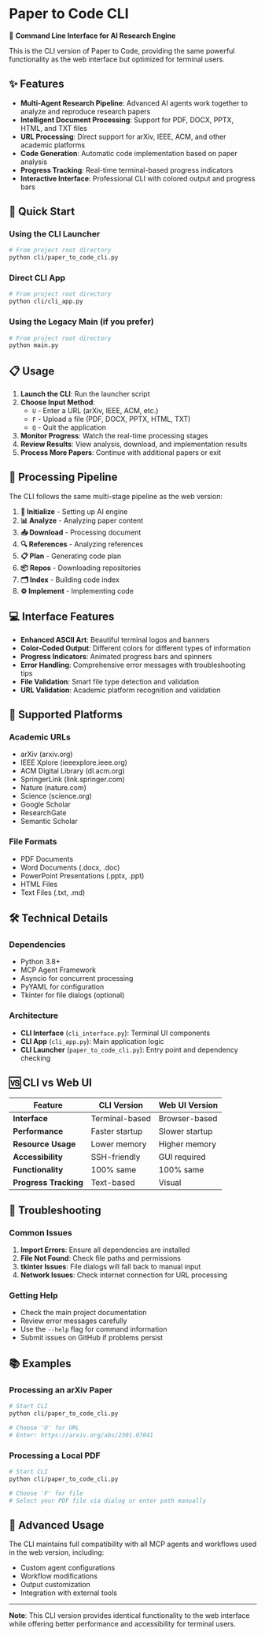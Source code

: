 # Paper to Code CLI

🧬 **Command Line Interface for AI Research Engine**

This is the CLI version of Paper to Code, providing the same powerful functionality as the web interface but optimized for terminal users.

## ✨ Features

- **Multi-Agent Research Pipeline**: Advanced AI agents work together to analyze and reproduce research papers
- **Intelligent Document Processing**: Support for PDF, DOCX, PPTX, HTML, and TXT files
- **URL Processing**: Direct support for arXiv, IEEE, ACM, and other academic platforms
- **Code Generation**: Automatic code implementation based on paper analysis
- **Progress Tracking**: Real-time terminal-based progress indicators
- **Interactive Interface**: Professional CLI with colored output and progress bars

## 🚀 Quick Start

### Using the CLI Launcher

```bash
# From project root directory
python cli/paper_to_code_cli.py
```

### Direct CLI App

```bash
# From project root directory  
python cli/cli_app.py
```

### Using the Legacy Main (if you prefer)

```bash
# From project root directory
python main.py
```

## 📋 Usage

1. **Launch the CLI**: Run the launcher script
2. **Choose Input Method**: 
   - `U` - Enter a URL (arXiv, IEEE, ACM, etc.)
   - `F` - Upload a file (PDF, DOCX, PPTX, HTML, TXT)
   - `Q` - Quit the application
3. **Monitor Progress**: Watch the real-time processing stages
4. **Review Results**: View analysis, download, and implementation results
5. **Process More Papers**: Continue with additional papers or exit

## 🔧 Processing Pipeline

The CLI follows the same multi-stage pipeline as the web version:

1. **🚀 Initialize** - Setting up AI engine
2. **📊 Analyze** - Analyzing paper content  
3. **📥 Download** - Processing document
4. **🔍 References** - Analyzing references
5. **📋 Plan** - Generating code plan
6. **📦 Repos** - Downloading repositories
7. **🗂️ Index** - Building code index
8. **⚙️ Implement** - Implementing code

## 💻 Interface Features

- **Enhanced ASCII Art**: Beautiful terminal logos and banners
- **Color-Coded Output**: Different colors for different types of information
- **Progress Indicators**: Animated progress bars and spinners
- **Error Handling**: Comprehensive error messages with troubleshooting tips
- **File Validation**: Smart file type detection and validation
- **URL Validation**: Academic platform recognition and validation

## 🔗 Supported Platforms

### Academic URLs
- arXiv (arxiv.org)
- IEEE Xplore (ieeexplore.ieee.org)
- ACM Digital Library (dl.acm.org)
- SpringerLink (link.springer.com)
- Nature (nature.com)
- Science (science.org)
- Google Scholar
- ResearchGate
- Semantic Scholar

### File Formats
- PDF Documents
- Word Documents (.docx, .doc)
- PowerPoint Presentations (.pptx, .ppt)
- HTML Files
- Text Files (.txt, .md)

## 🛠️ Technical Details

### Dependencies
- Python 3.8+
- MCP Agent Framework
- Asyncio for concurrent processing
- PyYAML for configuration
- Tkinter for file dialogs (optional)

### Architecture
- **CLI Interface** (`cli_interface.py`): Terminal UI components
- **CLI App** (`cli_app.py`): Main application logic
- **CLI Launcher** (`paper_to_code_cli.py`): Entry point and dependency checking

## 🆚 CLI vs Web UI

| Feature | CLI Version | Web UI Version |
|---------|-------------|----------------|
| **Interface** | Terminal-based | Browser-based |
| **Performance** | Faster startup | Slower startup |
| **Resource Usage** | Lower memory | Higher memory |
| **Accessibility** | SSH-friendly | GUI required |
| **Functionality** | 100% same | 100% same |
| **Progress Tracking** | Text-based | Visual |

## 🐛 Troubleshooting

### Common Issues

1. **Import Errors**: Ensure all dependencies are installed
2. **File Not Found**: Check file paths and permissions
3. **tkinter Issues**: File dialogs will fall back to manual input
4. **Network Issues**: Check internet connection for URL processing

### Getting Help

- Check the main project documentation
- Review error messages carefully
- Use the `--help` flag for command information
- Submit issues on GitHub if problems persist

## 📚 Examples

### Processing an arXiv Paper
```bash
# Start CLI
python cli/paper_to_code_cli.py

# Choose 'U' for URL
# Enter: https://arxiv.org/abs/2301.07041
```

### Processing a Local PDF
```bash
# Start CLI  
python cli/paper_to_code_cli.py

# Choose 'F' for file
# Select your PDF file via dialog or enter path manually
```

## 🔮 Advanced Usage

The CLI maintains full compatibility with all MCP agents and workflows used in the web version, including:

- Custom agent configurations
- Workflow modifications
- Output customization
- Integration with external tools

---

**Note**: This CLI version provides identical functionality to the web interface while offering better performance and accessibility for terminal users. 